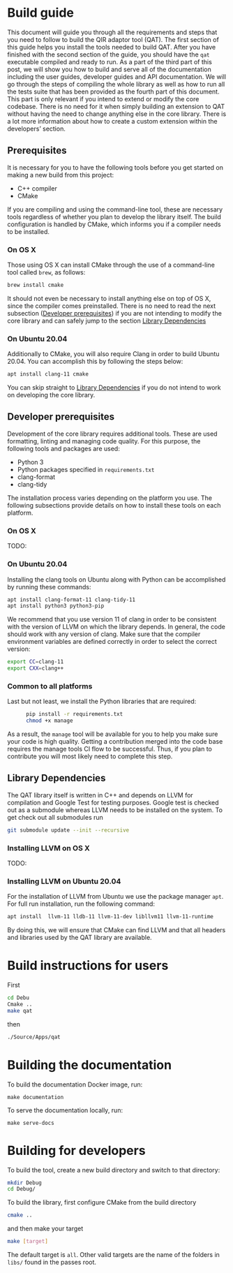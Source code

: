 # Build guide

This document will guide you through all the requirements and steps that you need to follow to build the QIR adaptor tool (QAT). The first section of this guide helps you install the tools needed to build QAT. After you have finished with the second section of the guide, you should have the `qat` executable compiled and ready to run. As a part of the third part of this post, we will show you how to build and serve all of the documentation including the user guides, developer guides and API documentation. We will go through the steps of compiling the whole library as well as how to run all the tests suite that has been provided as the fourth part of this document. This part is only relevant if you intend to extend or modify the core codebase. There is no need for it when simply building an extension to QAT without having the need to change anything else in the core library. There is a lot more information about how to create a custom extension within the developers’ section.

## Prerequisites

It is necessary for you to have the following tools before you get started on making a new build from this project:

- C++ compiler
- CMake

If you are compiling and using the command-line tool, these are necessary tools regardless of whether you plan to develop the library itself. The build configuration is handled by CMake, which informs you if a compiler needs to be installed.

### On OS X

Those using OS X can install CMake through the use of a command-line tool called `brew`, as follows:

```sh
brew install cmake
```

It should not even be necessary to install anything else on top of OS X, since the compiler comes preinstalled. There is no need to read the next subsection ([Developer prerequisites](#developer-prerequisites)) if you are not intending to modify the core library and can safely jump to the section [Library Dependencies](#library-dependencies)

### On Ubuntu 20.04

Additionally to CMake, you will also require Clang in order to build Ubuntu 20.04. You can accomplish this by following the steps below:

```sh
apt install clang-11 cmake
```

You can skip straight to [Library Dependencies](#library-dependencies) if you do not intend to work on developing the core library.

## Developer prerequisites

Development of the core library requires additional tools. These are used formatting, linting and managing code quality. For this purpose, the following tools and packages are used:

- Python 3
- Python packages specified in `requirements.txt`
- clang-format
- clang-tidy

The installation process varies depending on the platform you use. The following subsections provide details on how to install these tools on each platform.

### On OS X

TODO:

### On Ubuntu 20.04

Installing the clang tools on Ubuntu along with Python can be accomplished by running these commands:

```sh
apt install clang-format-11 clang-tidy-11
apt install python3 python3-pip
```

We recommend that you use version 11 of clang in order to be consistent with the version of LLVM on which the library depends. In general, the code should work with any version of clang. Make sure that the compiler environment variables are defined correctly in order to select the correct version:

```sh
export CC=clang-11
export CXX=clang++
```

### Common to all platforms

Last but not least, we install the Python libraries that are required:

```sh
      pip install -r requirements.txt
      chmod +x manage
```

As a result, the `manage` tool will be available for you to help you make sure your code is high quality. Getting a contribution merged into the code base requires the manage tools CI flow to be successful. Thus, if you plan to contribute you will most likely need to complete this step.

## Library Dependencies

The QAT library itself is written in C++ and depends on LLVM for compilation and Google Test for testing purposes. Google test is checked out as a submodule whereas LLVM needs to be installed on the system. To get check out all submodules run

```sh
git submodule update --init --recursive
```

### Installing LLVM on OS X

TODO:

### Installing LLVM on Ubuntu 20.04

For the installation of LLVM from Ubuntu we use the package manager `apt`. For full run installation, run the following command:

```sh
apt install  llvm-11 lldb-11 llvm-11-dev libllvm11 llvm-11-runtime
```

By doing this, we will ensure that CMake can find LLVM and that all headers and libraries used by the QAT library are available.

# Build instructions for users

First

```sh
cd Debu
Cmake ..
make qat
```

then

```sh
./Source/Apps/qat
```

# Building the documentation

To build the documentation Docker image, run:

```
make documentation
```

To serve the documentation locally, run:

```
make serve-docs
```

# Building for developers

To build the tool, create a new build directory and switch to that directory:

```sh
mkdir Debug
cd Debug/
```

To build the library, first configure CMake from the build directory

```sh
cmake ..
```

and then make your target

```sh
make [target]
```

The default target is `all`. Other valid targets are the name of the folders in `libs/` found in the passes root.
